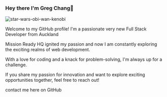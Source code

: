 ### Hey there I'm Greg Chang👋

![star-wars-obi-wan-kenobi](https://github.com/gregchang2/gregchang2/assets/122581208/2540bb13-1754-42b3-b7e1-cf2935e0e11a)


Welcome to my GitHub profile! I'm a passionate very new Full Stack Developer from Auckland 

Mission Ready HQ ignited my passion and now I am constantly exploring the exciting realms of web development.

With a love for coding and a knack for problem-solving, I'm always up for a challenge.

 If you share my passion for innovation and want to explore exciting opportunities together, feel free to reach out!

 contact me here on GitHub

##


<!--
**gregchang2/gregchang2** is a ✨ _special_ ✨ repository because its `README.md` (this file) appears on your GitHub profile.

Here are some ideas to get you started:

- 🔭 I’m currently working on ...
- 🌱 I’m currently learning ...
- 👯 I’m looking to collaborate on ...
- 🤔 I’m looking for help with ...
- 💬 Ask me about ...
- 📫 How to reach me: ...
- 😄 Pronouns: ...
- ⚡ Fun fact: ...
-->
